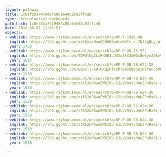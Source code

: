 ```yaml
---
layout: pathway
title: 1c8ef5ba7479484c80a64e02c93ffce8
type: chronological-backwards
path_hash: 1c8ef5ba7479484c80a64e02c93ffce8
date: 2018-06-01 11:01:51
objects:
- weblink: https://www.rijksmuseum.nl/en/search?q=RP-T-1928-48
  imglink: https://lh3.ggpht.com/oiX0ysxHxnOG9KB0pUceOVIv_s-7b78gNLy_Wt30lh2JmGxkIUr51sDSFQd97jd_KNRK62U-DE7PuosdPpwJFEG19w=s200
  year: 1758
- weblink: https://www.rijksmuseum.nl/en/search?q=RP-P-OB-15.552
  imglink: https://lh6.ggpht.com/TOPUtUg1LxRHD0JcQ4AoZkX4dMZc8wlymZOSv9-jHtrdX-tNVX0DuLj71rCDHlrj_KxOtKbHmzv3bhgM2CavYrTl27g=s200
  year: 1614
- weblink: https://www.rijksmuseum.nl/en/search?q=RP-P-OB-78.624-38
  imglink: https://lh6.ggpht.com/E9Sx-l-X9T8XqZPfzoMTo8oDQ9bejBTYnFcbMH2zzmxgKSwTXefmpg7ueoMRx3MlR1h0UwaSTwLu1yIVpsHDqhEpbw=s200
  year: 1530
- weblink: https://www.rijksmuseum.nl/en/search?q=RP-P-OB-78.624-30
  imglink: https://lh5.ggpht.com/ztk52nPAwoEWkI0b-SJLcV94tvdnL8PvBx6i-w_zUCJiFgcPmTOQ_Occkg7CqVFCpI5X2muA-bj300IP9DVUB4wmWjE=s200
  year: 1530
- weblink: https://www.rijksmuseum.nl/en/search?q=RP-P-OB-78.624-30
  imglink: https://lh5.ggpht.com/ztk52nPAwoEWkI0b-SJLcV94tvdnL8PvBx6i-w_zUCJiFgcPmTOQ_Occkg7CqVFCpI5X2muA-bj300IP9DVUB4wmWjE=s200
  year: 1530
- weblink: https://www.rijksmuseum.nl/en/search?q=RP-P-OB-78.624-30
  imglink: https://lh5.ggpht.com/ztk52nPAwoEWkI0b-SJLcV94tvdnL8PvBx6i-w_zUCJiFgcPmTOQ_Occkg7CqVFCpI5X2muA-bj300IP9DVUB4wmWjE=s200
  year: 1530
- weblink: https://www.rijksmuseum.nl/en/search?q=RP-P-OB-78.624-30
  imglink: https://lh5.ggpht.com/ztk52nPAwoEWkI0b-SJLcV94tvdnL8PvBx6i-w_zUCJiFgcPmTOQ_Occkg7CqVFCpI5X2muA-bj300IP9DVUB4wmWjE=s200
  year: 1530
- weblink: https://www.rijksmuseum.nl/en/search?q=RP-P-OB-78.624-30
  imglink: https://lh5.ggpht.com/ztk52nPAwoEWkI0b-SJLcV94tvdnL8PvBx6i-w_zUCJiFgcPmTOQ_Occkg7CqVFCpI5X2muA-bj300IP9DVUB4wmWjE=s200
  year: 1530

---
```

